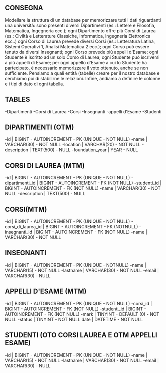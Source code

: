## CONSEGNA

Modellare la struttura di un database per memorizzare tutti i dati riguardanti una università:
sono presenti diversi Dipartimenti (es.: Lettere e Filosofia, Matematica, Ingegneria ecc.);
ogni Dipartimento offre più Corsi di Laurea (es.: Civiltà e Letterature Classiche, Informatica, Ingegneria Elettronica ecc..)
ogni Corso di Laurea prevede diversi Corsi (es.: Letteratura Latina, Sistemi Operativi 1, Analisi Matematica 2 ecc.);
ogni Corso può essere tenuto da diversi Insegnanti;
ogni Corso prevede più appelli d'Esame;
ogni Studente è iscritto ad un solo Corso di Laurea;
ogni Studente può iscriversi a più appelli di Esame;
per ogni appello d'Esame a cui lo Studente ha partecipato, è necessario memorizzare il voto ottenuto, anche se non sufficiente. Pensiamo a quali entità (tabelle) creare per il nostro database e cerchiamo poi di stabilirne le relazioni. Infine, andiamo a definire le colonne e i tipi di dato di ogni tabella.

## TABLES
-Dipartimenti
-Corsi di Laurea
-Corsi
-Insegnanti
-appelli d'Esame
-Studenti

## DIPARTIMENTI (OTM)
-id | BIGINT - AUTOINCREMENT - PK (UNIQUE - NOT NULL)
-name | VARCHAR(30) - NOT NULL
-location | VARCHAR(20) - NOT NULL
-description | TEXT(500) - NULL
-foundation_year | YEAR - NULL

## CORSI DI LAUREA (MTM)
-id | BIGINT - AUTOINCREMENT - PK (UNIQUE - NOT NULL)
-dipartimenti_id | BIGINT - AUTOINCREMENT - FK (NOT NULL)
-studenti_id | BIGINT - AUTOINCREMENT - FK (NOT NULL)
-name | VARCHAR(30) - NOT NULL
-description | TEXT(500) - NULL

## CORSI(MTM)
-id | BIGINT - AUTOINCREMENT - PK (UNIQUE - NOT NULL)
-corsi_di_laurea_id | BIGINT - AUTOINCREMENT - FK (NOTNULL)
-insegnanti_id | BIGINT - AUTOINCREMENT - FK (NOT NULL)
-name | VARCHAR(30) - NOT NULL

## INSEGNANTI
-id | BIGINT - AUTOINCREMENT - PK (UNIQUE - NOTNULL)
-name | VARCHAR(15) - NOT NULL
-lastname | VARCHAR(30) - NOT NULL
-email | VARCHAR(30) - NULL

## APPELLI D'ESAME (MTM)
-id | BIGINT - AUTOINCREMENT - PK (UNIQUE - NOT NULL)
-corsi_id | BIGINT - AUTOINCREMENT - FK (NOT NULL)
-studenti_id | BIGINT - AUTOINCREMENT - FK (NOT NULL)
-mark | TINYINT - DEFAULT (0) - NOT NULL
-status | TINYINT - NOT NULL
date | DATETIME - NOT NULL

## STUDENTI (OTO CORSI LAUREA E OTM APPELLI ESAME) 
-id | BIGINT - AUTOINCREMENT - PK (UNIQUE - NOT NULL)
-name | VARCHAR(15) - NOT NULL
-lastname | VARCHAR(30) - NOT NULL
-email | VARCHAR(30) - NULL